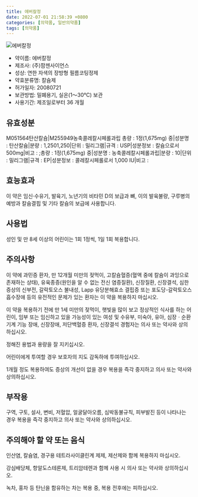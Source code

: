 ```yaml
---
title: 에버칼정
date: 2022-07-01 21:58:39 +0800
categories: [의약품, 일반의약품]
tags: [의약품]
---
```

![에버칼정](https://nedrug.mfds.go.kr/pbp/cmn/itemImageDownload/147427926223400160)

- 약이름: 에버칼정
- 제조사: (주)팜젠사이언스
- 성상: 연한 자색의 장방형 필름코팅정제
- 약효분류명: 칼슘제
- 허가일자: 20080721
- 보관방법: 밀폐용기, 실온(1～30℃) 보관
- 사용기간: 제조일로부터 36 개월
## 유효성분
M051564탄산칼슘|M255949농축콜레칼시페롤과립
총량 : 1정(1,675mg) 중|성분명 : 탄산칼슘|분량 : 1,2501,250|단위 : 밀리그램|규격 : USP|성분정보 : 칼슘으로서 500mg|비고 : ;총량 : 1정(1,675mg) 중|성분명 : 농축콜레칼시페롤과립|분량 : 10|단위 : 밀리그램|규격 : EP|성분정보 : 콜레칼시페롤로서 1,000 IU|비고 :
## 효능효과
이 약은 임신·수유기, 발육기, 노년기의 비타민 D의 보급과 뼈, 이의 발육불량, 구루병의 예방과 칼슘결핍 및 기타 칼슘의 보급에 사용합니다.

## 사용법
성인 및 만 8세 이상의 어린이는 1회 1정씩, 1일 1회 복용합니다.

## 주의사항
이 약에 과민증 환자, 만 12개월 미만의 젖먹이, 고칼슘혈증(혈액 중에 칼슘이 과잉으로 존재하는 상태), 유육종증(원인을 알 수 없는 전신 염증질환), 신장질환, 신장결석, 심한 증상의 신부전, 갈락토오스 불내성, Lapp 유당분해효소 결핍증 또는 포도당-갈락토오스 흡수장애 등의 유전적인 문제가 있는 환자는 이 약을 복용하지 마십시오.

이 약을 복용하기 전에 만 1세 미만의 젖먹이, 햇빛을 많이 보고 정상적인 식사를 하는 어린이, 임부 또는 임신하고 있을 가능성이 있는 여성 및 수유부, 미숙아, 유아, 심장ㆍ순환기계 기능 장애, 신장장애, 저단백혈증 환자, 신장결석 경험자는 의사 또는 약사와 상의하십시오.

정해진 용법과 용량을 잘 지키십시오.

어린이에게 투여할 경우 보호자의 지도 감독하에 투여하십시오.

1개월 정도 복용하여도 증상의 개선이 없을 경우 복용을 즉각 중지하고 의사 또는 약사와 상의하십시오.

## 부작용
구역, 구토, 설사, 변비, 저혈압, 얼굴달아오름, 심박동불규칙, 피부발진 등이 나타나는 경우 복용을 즉각 중지하고 의사 또는 약사와 상의하십시오.

## 주의해야 할 약 또는 음식
인산염, 칼슘염, 경구용 테트라사이클린계 제제, 제산제와 함께 복용하지 마십시오.

강심배당체, 항알도스테론제, 트리암테렌과 함께 사용 시 의사 또는 약사와 상의하십시오.

녹차, 홍차 등 탄닌을 함유하는 차는 복용 중, 복용 전후에는 피하십시오.

